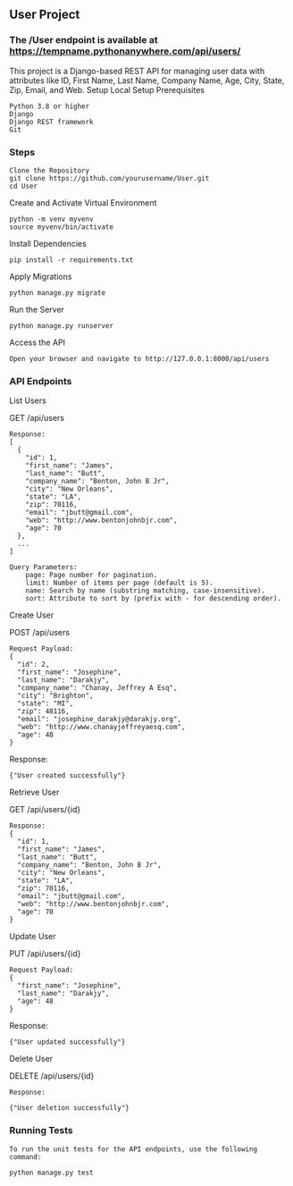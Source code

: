 ## User Project

### The /User endpoint is available at https://tempname.pythonanywhere.com/api/users/

This project is a Django-based REST API for managing user data with attributes like ID, First Name, Last Name, Company Name, Age, City, State, Zip, Email, and Web.
Setup
Local Setup
Prerequisites

    Python 3.8 or higher
    Django
    Django REST framework
    Git

### Steps

    Clone the Repository
    git clone https://github.com/yourusername/User.git
    cd User

Create and Activate Virtual Environment

    python -m venv myvenv
    source myvenv/bin/activate

Install Dependencies

    pip install -r requirements.txt
    
Apply Migrations

    python manage.py migrate

Run the Server

    python manage.py runserver

Access the API
      
    Open your browser and navigate to http://127.0.0.1:8000/api/users


### API Endpoints
List Users

GET /api/users

    Response:
    [
      {
        "id": 1,
        "first_name": "James",
        "last_name": "Butt",
        "company_name": "Benton, John B Jr",
        "city": "New Orleans",
        "state": "LA",
        "zip": 70116,
        "email": "jbutt@gmail.com",
        "web": "http://www.bentonjohnbjr.com",
        "age": 70
      },
      ...
    ]

    Query Parameters:
        page: Page number for pagination.
        limit: Number of items per page (default is 5).
        name: Search by name (substring matching, case-insensitive).
        sort: Attribute to sort by (prefix with - for descending order).

Create User

POST /api/users

    Request Payload:
    {
      "id": 2,
      "first_name": "Josephine",
      "last_name": "Darakjy",
      "company_name": "Chanay, Jeffrey A Esq",
      "city": "Brighton",
      "state": "MI",
      "zip": 48116,
      "email": "josephine_darakjy@darakjy.org",
      "web": "http://www.chanayjeffreyaesq.com",
      "age": 48
    }

Response:

    {"User created successfully"}

Retrieve User

GET /api/users/{id}

    Response:
    {
      "id": 1,
      "first_name": "James",
      "last_name": "Butt",
      "company_name": "Benton, John B Jr",
      "city": "New Orleans",
      "state": "LA",
      "zip": 70116,
      "email": "jbutt@gmail.com",
      "web": "http://www.bentonjohnbjr.com",
      "age": 70
    }

Update User

PUT /api/users/{id}

    Request Payload:
    {
      "first_name": "Josephine",
      "last_name": "Darakjy",
      "age": 48
    }

Response:

    {"User updated successfully"}

Delete User

DELETE /api/users/{id}

    Response:

    {"User deletion successfully"}

### Running Tests

    To run the unit tests for the API endpoints, use the following command:
    
    python manage.py test
